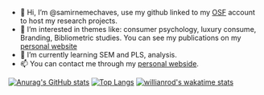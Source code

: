- 👋 Hi, I’m @samirnemechaves, use my github linked to my [OSF](https://osf.io/ajvd6/) account to host my research projects.
- 👀 I’m interested in themes like: consumer psychology, luxury consume, Branding, Bibliometric studies. You can see my publications on my [personal website](https://samirnemechaves.netlify.app/)
- 🌱 I’m currently learning SEM and PLS, analysis.
- 📫 You can contact me through my [personal webside](https://samirnemechaves.netlify.app/).

[![Anurag's GitHub stats](https://github-readme-stats.vercel.app/api?username=samirnemechaves&show_icons=true&theme=slateorange&count_private=true)](https://github.com/anuraghazra/github-readme-stats)
[![Top Langs](https://github-readme-stats.vercel.app/api/top-langs/?username=samirnemechaves&layout=compact&show_icons=true&theme=slateorange&count_private=true)](https://github.com/anuraghazra/github-readme-stats)
[![willianrod's wakatime stats](https://github-readme-stats.vercel.app/api/wakatime?username=samirnemechaves&layout=compact&theme=slateorange&count_private=true)](https://github.com/anuraghazra/github-readme-stats)

<!---
samirnemechaves/samirnemechaves is a ✨ special ✨ repository because its `README.md` (this file) appears on your GitHub profile.
You can click the Preview link to take a look at your changes.
--->

